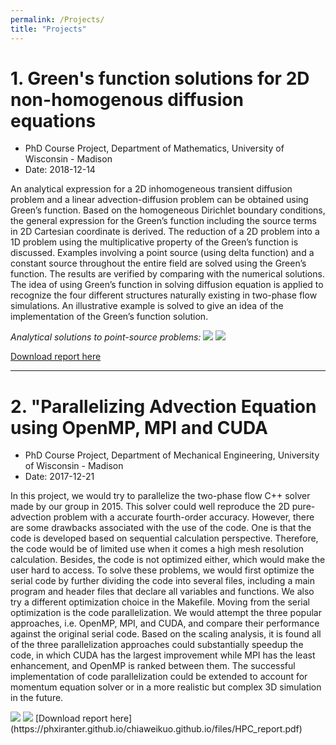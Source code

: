```yaml
---
permalink: /Projects/
title: "Projects"
---
```



# 1. Green's function solutions for 2D non-homogenous diffusion equations

- PhD Course Project, Department of Mathematics, University of Wisconsin - Madison
- Date: 2018-12-14

An analytical expression for a 2D inhomogeneous transient diffusion problem and a linear advection-diffusion problem can be obtained using Green’s function. Based on the homogeneous Dirichlet boundary conditions, the general expression for the Green’s function including the source terms in 2D Cartesian coordinate is derived. The reduction of a 2D problem into a 1D problem using the multiplicative property of the Green’s function is discussed. Examples involving a point source (using delta function) and a constant source throughout the entire field are solved using the Green’s function. The results are verified by comparing with the numerical solutions. The idea of using Green’s function in solving diffusion equation is applied to recognize the four different structures naturally existing in two-phase flow simulations. An illustrative example is solved to give an idea of the implementation of the Green’s function solution.


*Analytical solutions to point-source problems:* 
<img src='https://phxiranter.github.io/chiaweikuo.github.io/Projects/images/point_source.png'>
<img src='https://phxiranter.github.io/chiaweikuo.github.io/Projects/images/image_point_source.png'>

[Download report here](https://phxiranter.github.io/chiaweikuo.github.io/files/math703_report.pdf)


---
# 2. "Parallelizing Advection Equation using OpenMP, MPI and CUDA
- PhD Course Project, Department of Mechanical Engineering, University of Wisconsin - Madison
- Date: 2017-12-21

In this project, we would try to parallelize the two-phase flow C++ solver made by our group in 2015. This solver could well reproduce the 2D pure-advection problem with a accurate fourth-order accuracy. However, there are some drawbacks associated with the use of the code. One is that the code is developed based on sequential calculation perspective. Therefore, the code would be of limited use when it comes a high mesh resolution calculation. Besides, the code is not optimized either, which would make the user hard to access. To solve these problems, we would first optimize the serial code by further dividing the code into several files, including a main program and header files that declare all variables and functions. We also try a different optimization choice in the Makefile. Moving from the serial optimization is the code parallelization. We would attempt the three popular approaches, i.e. OpenMP, MPI, and CUDA, and compare their performance against the original serial code. Based on the scaling analysis, it is found all of the three parallelization approaches could substantially speedup the code, in which CUDA has the largest improvement while MPI has the least enhancement, and OpenMP is ranked between them. The successful implementation of code parallelization could be extended to account for momentum equation solver or in a more realistic but complex 3D simulation in the future.

<img src='https://phxiranter.github.io/chiaweikuo.github.io/Projects/images/CUDA.png'>
<img src='https://phxiranter.github.io/chiaweikuo.github.io/Projects/images/MPI.png'>
[Download report here](https://phxiranter.github.io/chiaweikuo.github.io/files/HPC_report.pdf)
